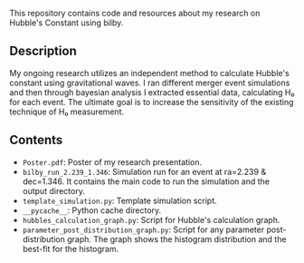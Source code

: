 This repository contains code and resources about my research on Hubble's Constant using bilby.

## Description
My ongoing research utilizes an independent method to calculate Hubble's constant using gravitational waves. I ran different merger event simulations and then through bayesian analysis I extracted essential data, calculating H₀ for each event. The ultimate goal is to increase the sensitivity of the existing technique of  H₀ measurement.

## Contents

- `Poster.pdf`: Poster of my research presentation.
- `bilby_run_2.239_1.346`: Simulation run for an event at ra=2.239 & dec=1.346. It contains the main code to run the simulation and the output directory.
- `template_simulation.py`: Template simulation script.
- `__pycache__`: Python cache directory.
- `hubbles_calculation_graph.py`: Script for Hubble's calculation graph. 
- `parameter_post_distribution_graph.py`: Script for any parameter post-distribution graph. The graph shows the histogram distribution and the best-fit for the histogram.
